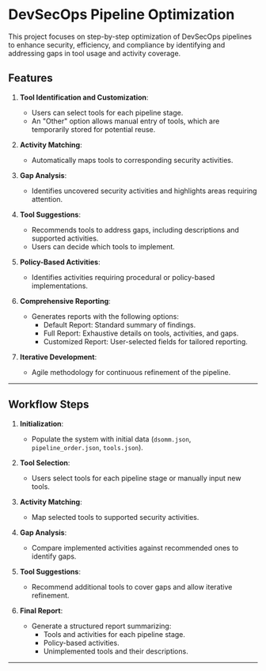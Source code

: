 
# **DevSecOps Pipeline Optimization**

This project focuses on step-by-step optimization of DevSecOps pipelines to enhance security, efficiency, and compliance by identifying and addressing gaps in tool usage and activity coverage.

## **Features**
1. **Tool Identification and Customization**:
   - Users can select tools for each pipeline stage.
   - An "Other" option allows manual entry of tools, which are temporarily stored for potential reuse.

2. **Activity Matching**:
   - Automatically maps tools to corresponding security activities.

3. **Gap Analysis**:
   - Identifies uncovered security activities and highlights areas requiring attention.

4. **Tool Suggestions**:
   - Recommends tools to address gaps, including descriptions and supported activities.
   - Users can decide which tools to implement.

5. **Policy-Based Activities**:
   - Identifies activities requiring procedural or policy-based implementations.

6. **Comprehensive Reporting**:
   - Generates reports with the following options:
     - Default Report: Standard summary of findings.
     - Full Report: Exhaustive details on tools, activities, and gaps.
     - Customized Report: User-selected fields for tailored reporting.

7. **Iterative Development**:
   - Agile methodology for continuous refinement of the pipeline.

---

## **Workflow Steps**
1. **Initialization**:
   - Populate the system with initial data (`dsomm.json`, `pipeline_order.json`, `tools.json`).

2. **Tool Selection**:
   - Users select tools for each pipeline stage or manually input new tools.

3. **Activity Matching**:
   - Map selected tools to supported security activities.

4. **Gap Analysis**:
   - Compare implemented activities against recommended ones to identify gaps.

5. **Tool Suggestions**:
   - Recommend additional tools to cover gaps and allow iterative refinement.

6. **Final Report**:
   - Generate a structured report summarizing:
     - Tools and activities for each pipeline stage.
     - Policy-based activities.
     - Unimplemented tools and their descriptions.

---
